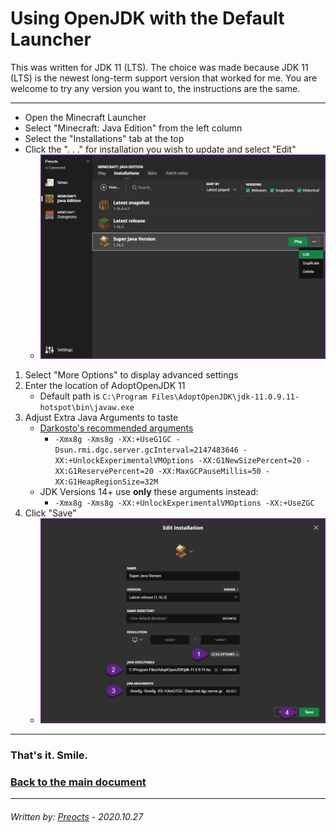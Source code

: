 # Using OpenJDK with the Default Launcher

This was written for JDK 11 (LTS). The choice was made because JDK 11 (LTS) is the newest long-term support version that worked for me.  You are welcome to try any version you want to, the instructions are the same.

---

- Open the Minecraft Launcher
- Select "Minecraft: Java Edition" from the left column
- Select the "Installations" tab at the top
- Click the ". . ." for installation you wish to update and select "Edit"
  - ![default01.png](/images/default01.png)

1. Select "More Options" to display advanced settings
2. Enter the location of AdoptOpenJDK 11
   - Default path is `C:\Program Files\AdoptOpenJDK\jdk-11.0.9.11-hotspot\bin\javaw.exe`
3. Adjust Extra Java Arguments to taste
   - [Darkosto's recommended arguments](https://pastebin.com/hWWUGGHQ)
     - ```-Xmx8g -Xms8g -XX:+UseG1GC -Dsun.rmi.dgc.server.gcInterval=2147483646 -XX:+UnlockExperimentalVMOptions -XX:G1NewSizePercent=20 -XX:G1ReservePercent=20 -XX:MaxGCPauseMillis=50 -XX:G1HeapRegionSize=32M```
   - JDK Versions 14+ use **only** these arguments instead:
     - `-Xmx8g -Xms8g -XX:+UnlockExperimentalVMOptions -XX:+UseZGC`
4. Click "Save"
   - ![default02.png](/images/default02.png)

---

### That's it. Smile.

### [Back to the main document](README.md)

---

###### *Written by: [Preocts](https://github.com/Preocts) - 2020.10.27*